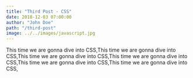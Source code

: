 ```yaml
---
title: "Third Post - CSS"
date: 2018-12-03 07:00:00
author: "John Doe"
path: "/third-post"
image: ../../images/javascript.jpg
---
```


This time we are gonna dive into CSS,This time we are gonna dive into CSS,This time we are gonna dive into CSS,This time we are gonna dive into CSS,This time we are gonna dive into CSS,This time we are gonna dive into CSS,
